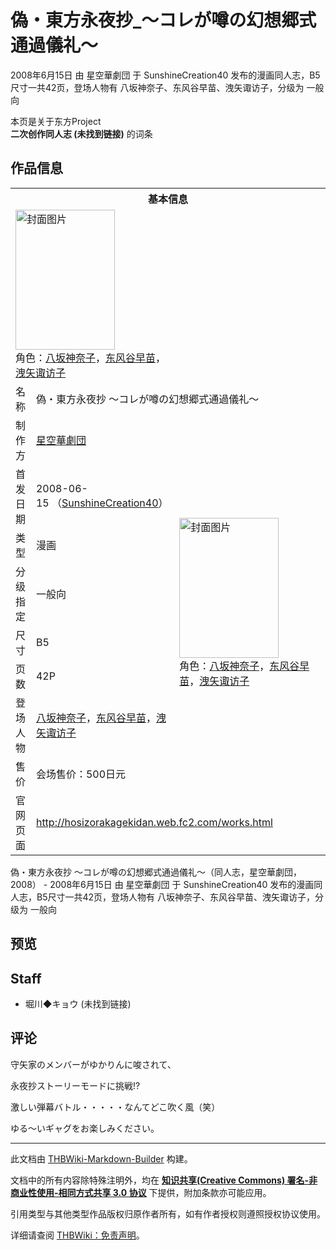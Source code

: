 # 偽・東方永夜抄_～コレが噂の幻想郷式通過儀礼～

<!-- source html: G:\repos\THBWiki-Markdown-Builder\THBWikiMarkdown\Temp\main\9\98\ns0%3A%E5%81%BD%E3%83%BB%E6%9D%B1%E6%96%B9%E6%B0%B8%E5%A4%9C%E6%8A%84_%EF%BD%9E%E3%82%B3%E3%83%AC%E3%81%8C%E5%99%82%E3%81%AE%E5%B9%BB%E6%83%B3%E9%83%B7%E5%BC%8F%E9%80%9A%E9%81%8E%E5%84%80%E7%A4%BC%EF%BD%9E.html -->

2008年6月15日 由 星空華劇団 于 SunshineCreation40 发布的漫画同人志，B5尺寸一共42页，登场人物有 八坂神奈子、东风谷早苗、洩矢诹访子，分级为 一般向

本页是关于东方Project  
 **二次创作同人志 (未找到链接)** 的词条
## 作品信息

<table><tbody><tr><th colspan="3">基本信息</th></tr><tr><td class="cover-artwork-mobile" colspan="2"><a href="./文件-偽・東方永夜抄_～コレが噂の幻想郷式通過儀礼～封面.jpg.md" class="image" title="封面图片"><img alt="封面图片" src="https://upload.thwiki.cc/thumb/b/bd/%E5%81%BD%E3%83%BB%E6%9D%B1%E6%96%B9%E6%B0%B8%E5%A4%9C%E6%8A%84_%EF%BD%9E%E3%82%B3%E3%83%AC%E3%81%8C%E5%99%82%E3%81%AE%E5%B9%BB%E6%83%B3%E9%83%B7%E5%BC%8F%E9%80%9A%E9%81%8E%E5%84%80%E7%A4%BC%EF%BD%9E%E5%B0%81%E9%9D%A2.jpg/159px-%E5%81%BD%E3%83%BB%E6%9D%B1%E6%96%B9%E6%B0%B8%E5%A4%9C%E6%8A%84_%EF%BD%9E%E3%82%B3%E3%83%AC%E3%81%8C%E5%99%82%E3%81%AE%E5%B9%BB%E6%83%B3%E9%83%B7%E5%BC%8F%E9%80%9A%E9%81%8E%E5%84%80%E7%A4%BC%EF%BD%9E%E5%B0%81%E9%9D%A2.jpg" decoding="async" loading="lazy" width="159" height="224" srcset="https://upload.thwiki.cc/b/bd/%E5%81%BD%E3%83%BB%E6%9D%B1%E6%96%B9%E6%B0%B8%E5%A4%9C%E6%8A%84_%EF%BD%9E%E3%82%B3%E3%83%AC%E3%81%8C%E5%99%82%E3%81%AE%E5%B9%BB%E6%83%B3%E9%83%B7%E5%BC%8F%E9%80%9A%E9%81%8E%E5%84%80%E7%A4%BC%EF%BD%9E%E5%B0%81%E9%9D%A2.jpg 1.5x" data-file-width="200" data-file-height="282"></a><div class="cover-char">角色：<a href="./八坂神奈子.md" title="八坂神奈子">八坂神奈子</a>，<a href="./东风谷早苗.md" title="东风谷早苗">东风谷早苗</a>，<a href="./洩矢诹访子.md" title="洩矢诹访子">洩矢诹访子</a></div></td>
</tr><tr><td class="label">名称</td><td colspan="2"> 偽・東方永夜抄 ～コレが噂の幻想郷式通過儀礼～ </td></tr><tr><td class="label">制作方</td><td><a href="./星空華劇団.md" title="星空華劇団">星空華劇団</a></td><td class="cover-artwork" rowspan="8" style="min-width:224px;"><a href="./文件-偽・東方永夜抄_～コレが噂の幻想郷式通過儀礼～封面.jpg.md" class="image" title="封面图片"><img alt="封面图片" src="https://upload.thwiki.cc/thumb/b/bd/%E5%81%BD%E3%83%BB%E6%9D%B1%E6%96%B9%E6%B0%B8%E5%A4%9C%E6%8A%84_%EF%BD%9E%E3%82%B3%E3%83%AC%E3%81%8C%E5%99%82%E3%81%AE%E5%B9%BB%E6%83%B3%E9%83%B7%E5%BC%8F%E9%80%9A%E9%81%8E%E5%84%80%E7%A4%BC%EF%BD%9E%E5%B0%81%E9%9D%A2.jpg/159px-%E5%81%BD%E3%83%BB%E6%9D%B1%E6%96%B9%E6%B0%B8%E5%A4%9C%E6%8A%84_%EF%BD%9E%E3%82%B3%E3%83%AC%E3%81%8C%E5%99%82%E3%81%AE%E5%B9%BB%E6%83%B3%E9%83%B7%E5%BC%8F%E9%80%9A%E9%81%8E%E5%84%80%E7%A4%BC%EF%BD%9E%E5%B0%81%E9%9D%A2.jpg" decoding="async" loading="lazy" width="159" height="224" srcset="https://upload.thwiki.cc/b/bd/%E5%81%BD%E3%83%BB%E6%9D%B1%E6%96%B9%E6%B0%B8%E5%A4%9C%E6%8A%84_%EF%BD%9E%E3%82%B3%E3%83%AC%E3%81%8C%E5%99%82%E3%81%AE%E5%B9%BB%E6%83%B3%E9%83%B7%E5%BC%8F%E9%80%9A%E9%81%8E%E5%84%80%E7%A4%BC%EF%BD%9E%E5%B0%81%E9%9D%A2.jpg 1.5x" data-file-width="200" data-file-height="282"></a><div class="cover-char">角色：<a href="./八坂神奈子.md" title="八坂神奈子">八坂神奈子</a>，<a href="./东风谷早苗.md" title="东风谷早苗">东风谷早苗</a>，<a href="./洩矢诹访子.md" title="洩矢诹访子">洩矢诹访子</a></div></td>
</tr><tr><td class="label">首发日期</td><td>2008-06-15&#160;（<a href="/展会作品列表?e=SunshineCreation%2340">SunshineCreation40</a>）</td></tr><tr><td class="label">类型</td><td>漫画</td></tr><tr><td class="label">分级指定</td><td>一般向</td></tr><tr><td class="label">尺寸</td><td>B5</td></tr><tr><td class="label">页数</td><td>42P</td></tr><tr><td class="label">登场人物</td><td><a href="./八坂神奈子.md" title="八坂神奈子">八坂神奈子</a>，<a href="./东风谷早苗.md" title="东风谷早苗">东风谷早苗</a>，<a href="./洩矢诹访子.md" title="洩矢诹访子">洩矢诹访子</a></td></tr><tr><td class="label">售价</td><td>会场售价：500日元</td></tr>
<tr><td class="label">官网页面</td><td colspan="2"><a rel="nofollow" class="external free" href="http://hosizorakagekidan.web.fc2.com/works.html">http://hosizorakagekidan.web.fc2.com/works.html</a></td></tr></tbody></table>

偽・東方永夜抄 ～コレが噂の幻想郷式通過儀礼～（同人志，星空華劇団，2008） - 2008年6月15日 由 星空華劇団 于 SunshineCreation40 发布的漫画同人志，B5尺寸一共42页，登场人物有 八坂神奈子、东风谷早苗、洩矢诹访子，分级为 一般向
## 预览
## Staff
- 堀川◆キョウ (未找到链接)

## 评论

  
守矢家のメンバーがゆかりんに唆されて、  

永夜抄ストーリーモードに挑戦!?  

  

激しい弾幕バトル・・・・・なんてどこ吹く風（笑）  

ゆる～いギャグをお楽しみください。
  


  
  

  





---

此文档由 [THBWiki-Markdown-Builder](https://github.com/Delsin-Yu/THBWiki-Markdown-Builder) 构建。

文档中的所有内容除特殊注明外，均在 [**知识共享(Creative Commons) 署名-非商业性使用-相同方式共享 3.0 协议**](https://creativecommons.org/licenses/by-sa/3.0/deed.zh-hans) 下提供，附加条款亦可能应用。

引用类型与其他类型作品版权归原作者所有，如有作者授权则遵照授权协议使用。

详细请查阅 [THBWiki：免责声明](https://thbwiki.cc/THBWiki:%E5%85%8D%E8%B4%A3%E5%A3%B0%E6%98%8E)。

